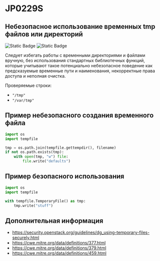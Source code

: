 # JP0229S
## Небезопасное использование временных tmp файлов или директорий

![Static Badge](https://img.shields.io/badge/%D0%A1%D1%82%D0%B5%D0%BF%D0%B5%D0%BD%D1%8C%20%D0%BA%D1%80%D0%B8%D1%82%D0%B8%D1%87%D0%BD%D0%BE%D1%81%D1%82%D0%B8-%D1%81%D1%80%D0%B5%D0%B4%D0%BD%D1%8F%D1%8F-yellow?style=for-the-badge)
![Static Badge](https://img.shields.io/badge/%D0%94%D0%BE%D1%81%D1%82%D0%BE%D0%B2%D0%B5%D1%80%D0%BD%D0%BE%D1%81%D1%82%D1%8C%20%D0%BE%D0%BF%D1%80%D0%B5%D0%B4%D0%B5%D0%BB%D0%B5%D0%BD%D0%B8%D1%8F-%D1%81%D1%80%D0%B5%D0%B4%D0%BD%D1%8F%D1%8F-yellow?style=for-the-badge)

Следует избегать работы с временными директориями и файлами вручную, без использования стандартных библиотечных функций, которые учитывают такое потенциально небезопасное поведение как предсказуемые временные пути и наименования, некорректные права доступа и неполная очистка.

Проверяемые строки:

* `"/tmp"`
* `"/var/tmp"`
<!---
Нужно доработать этот плагин, так как сейчас он просто проверяет наличие ['/tmp', '/var/tmp', '/dev/shm']
-->

## Пример небезопасного создания временного файла

```python linenums="1"
import os
import tempfile

tmp = os.path.join(tempfile.gettempdir(), filename)
if not os.path.exists(tmp):
    with open(tmp, "w") file:
        file.write("defaults")
```

## Пример безопасного использования

```python linenums="1"
import os
import tempfile

with tempfile.TemporaryFile() as tmp:
    tmp.write("stuff")
```

## Дополнительная информация

* <https://security.openstack.org/guidelines/dg_using-temporary-files-securely.html>
* <https://cwe.mitre.org/data/definitions/377.html>
* <https://cwe.mitre.org/data/definitions/379.html>
* <https://cwe.mitre.org/data/definitions/459.html>
